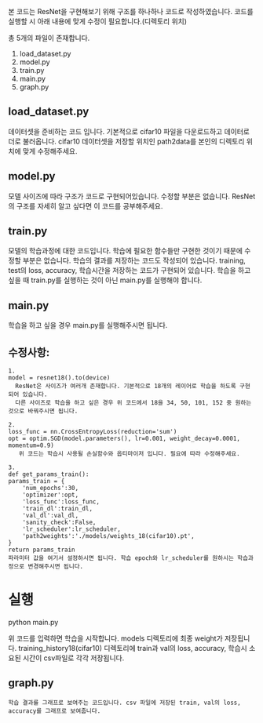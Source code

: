 본 코드는 ResNet을 구현해보기 위해 구조를 하나하나 코드로 작성하였습니다.
코드를 실행할 시 아래 내용에 맞게 수정이 필요합니다.(디렉토리 위치)


총 5개의 파일이 존재합니다.

1. load_dataset.py
2. model.py
3. train.py
4. main.py
5. graph.py


## load_dataset.py
  데이터셋을 준비하는 코드 입니다. 기본적으로 cifar10 파일을 다운로드하고 데이터로더로 불러옵니다.
  cifar10 데이터셋을 저장할 위치인 path2data를 본인의 디렉토리 위치에 맞게 수정해주세요.

## model.py
  모델 사이즈에 따라 구조가 코드로 구현되어있습니다. 수정할 부분은 없습니다.
  ResNet의 구조를 자세히 알고 싶다면 이 코드를 공부해주세요.

## train.py
  모델의 학습과정에 대한 코드입니다. 학습에 필요한 함수들만 구현한 것이기 때문에 수정할 부분은 없습니다.
  학습의 결과를 저장하는 코드도 작성되어 있습니다. training, test의 loss, accuracy, 학습시간을 저장하는 코드가 구현되어 있습니다.
  학습을 하고 싶을 때 train.py를 실행하는 것이 아닌 main.py를 실행해야 합니다.

## main.py
  학습을 하고 싶을 경우 main.py를 실행해주시면 됩니다.

  ## 수정사항:
    
    1. 
    model = resnet18().to(device)
      ResNet은 사이즈가 여러개 존재합니다. 기본적으로 18개의 레이어로 학습을 하도록 구현되어 있습니다.
      다른 사이즈로 학습을 하고 싶은 경우 위 코드에서 18을 34, 50, 101, 152 중 원하는 것으로 바꿔주시면 됩니다.
    
    2. 
    loss_func = nn.CrossEntropyLoss(reduction='sum')
    opt = optim.SGD(model.parameters(), lr=0.001, weight_decay=0.0001, momentum=0.9)
       위 코드는 학습시 사용될 손실함수와 옵티마이저 입니다. 필요에 따라 수정해주세요.
   
    3.
    def get_params_train():
    params_train = {
        'num_epochs':30,
        'optimizer':opt,
        'loss_func':loss_func,
        'train_dl':train_dl,
        'val_dl':val_dl,
        'sanity_check':False,
        'lr_scheduler':lr_scheduler,
        'path2weights':'./models/weights_18(cifar10).pt',
    }
    return params_train
    파라미터 값을 여기서 설정하시면 됩니다. 학습 epoch와 lr_scheduler를 원하시는 학습과정으로 변경해주시면 됩니다.


# 실행

    
  python main.py


  
  위 코드를 입력하면 학습을 시작합니다. models 디렉토리에 최종 weight가 저장됩니다.
  training_history18(cifar10) 디렉토리에 train과 val의 loss, accuracy, 학습시 소요된 시간이 csv파일로 각각 저장됩니다.

  ## graph.py
    학습 결과를 그래프로 보여주는 코드입니다. csv 파일에 저장된 train, val의 loss, accuracy를 그래프로 보여줍니다.
